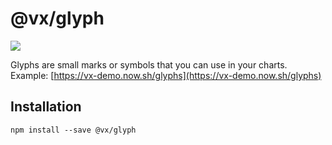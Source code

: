 # @vx/glyph

<a title="@vx/glyph npm downloads" href="https://www.npmjs.com/package/@vx/glyph">
  <img src="https://img.shields.io/npm/dm/@vx/glyph.svg?style=flat-square" />
</a>

Glyphs are small marks or symbols that you can use in your charts. Example:
[https://vx-demo.now.sh/glyphs](https://vx-demo.now.sh/glyphs)

## Installation

```
npm install --save @vx/glyph
```
